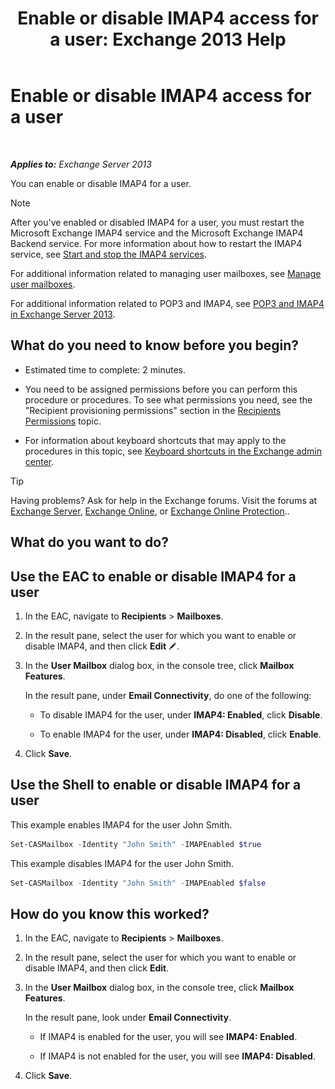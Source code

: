 ﻿---
title: 'Enable or disable IMAP4 access for a user: Exchange 2013 Help'
TOCTitle: Enable or disable IMAP4 access for a user
ms:assetid: a685fae4-b6f1-42fe-8bdc-5f99f9617799
ms:mtpsurl: https://technet.microsoft.com/en-us/library/Bb676481(v=EXCHG.150)
ms:contentKeyID: 49315252
ms.date: 12/09/2016
mtps_version: v=EXCHG.150
---

# Enable or disable IMAP4 access for a user

 

_**Applies to:** Exchange Server 2013_


You can enable or disable IMAP4 for a user.


> [!NOTE]
> After you've enabled or disabled IMAP4 for a user, you must restart the Microsoft Exchange IMAP4 service and the Microsoft Exchange IMAP4 Backend service. For more information about how to restart the IMAP4 service, see <A href="start-and-stop-the-imap4-services-exchange-2013-help.md">Start and stop the IMAP4 services</A>.



For additional information related to managing user mailboxes, see [Manage user mailboxes](https://docs.microsoft.com/en-us/exchange/recipients-in-exchange-online/manage-user-mailboxes/manage-user-mailboxes).

For additional information related to POP3 and IMAP4, see [POP3 and IMAP4 in Exchange Server 2013](pop3-and-imap4-in-exchange-server-2013-exchange-2013-help.md).

## What do you need to know before you begin?

  - Estimated time to complete: 2 minutes.

  - You need to be assigned permissions before you can perform this procedure or procedures. To see what permissions you need, see the "Recipient provisioning permissions" section in the [Recipients Permissions](recipients-permissions-exchange-2013-help.md) topic.

  - For information about keyboard shortcuts that may apply to the procedures in this topic, see [Keyboard shortcuts in the Exchange admin center](keyboard-shortcuts-in-the-exchange-admin-center-exchange-online-protection-help.md).


> [!TIP]
> Having problems? Ask for help in the Exchange forums. Visit the forums at <A href="https://go.microsoft.com/fwlink/p/?linkid=60612">Exchange Server</A>, <A href="https://go.microsoft.com/fwlink/p/?linkid=267542">Exchange Online</A>, or <A href="https://go.microsoft.com/fwlink/p/?linkid=285351">Exchange Online Protection</A>..



## What do you want to do?

## Use the EAC to enable or disable IMAP4 for a user

1.  In the EAC, navigate to **Recipients** \> **Mailboxes**.

2.  In the result pane, select the user for which you want to enable or disable IMAP4, and then click **Edit** ![Edit icon](images/JJ218640.6f53ccb2-1f13-4c02-bea0-30690e6ea71d(EXCHG.150).gif "Edit icon").

3.  In the **User Mailbox** dialog box, in the console tree, click **Mailbox Features**.
    
    In the result pane, under **Email Connectivity**, do one of the following:
    
      - To disable IMAP4 for the user, under **IMAP4: Enabled**, click **Disable**.
    
      - To enable IMAP4 for the user, under **IMAP4: Disabled**, click **Enable**.

4.  Click **Save**.

## Use the Shell to enable or disable IMAP4 for a user

This example enables IMAP4 for the user John Smith.

```powershell
Set-CASMailbox -Identity "John Smith" -IMAPEnabled $true
```

This example disables IMAP4 for the user John Smith.

```powershell
Set-CASMailbox -Identity "John Smith" -IMAPEnabled $false
```

## How do you know this worked?

1.  In the EAC, navigate to **Recipients** \> **Mailboxes**.

2.  In the result pane, select the user for which you want to enable or disable IMAP4, and then click **Edit**.

3.  In the **User Mailbox** dialog box, in the console tree, click **Mailbox Features**.
    
    In the result pane, look under **Email Connectivity**.
    
      - If IMAP4 is enabled for the user, you will see **IMAP4: Enabled**.
    
      - If IMAP4 is not enabled for the user, you will see **IMAP4: Disabled**.

4.  Click **Save**.

